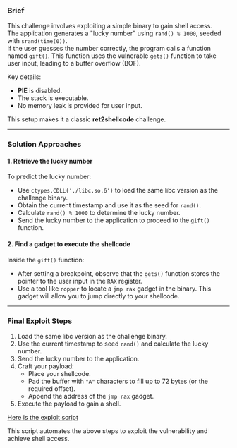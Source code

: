 ### Brief

This challenge involves exploiting a simple binary to gain shell access. <br>The application generates a "lucky number" using `rand() % 1000`, seeded with `srand(time(0))`. <br>If the user guesses the number correctly, the program calls a function named `gift()`. This function uses the vulnerable `gets()` function to take user input, leading to a buffer overflow (BOF).<br>

Key details:
- **PIE** is disabled.
- The stack is executable.
- No memory leak is provided for user input.

This setup makes it a classic **ret2shellcode** challenge.

---

### Solution Approaches

#### 1. **Retrieve the lucky number**

To predict the lucky number:
- Use `ctypes.CDLL('./libc.so.6')` to load the same libc version as the challenge binary.
- Obtain the current timestamp and use it as the seed for `rand()`.
- Calculate `rand() % 1000` to determine the lucky number.
- Send the lucky number to the application to proceed to the `gift()` function.

#### 2. **Find a gadget to execute the shellcode**

Inside the `gift()` function:
- After setting a breakpoint, observe that the `gets()` function stores the pointer to the user input in the `RAX` register.
- Use a tool like `ropper` to locate a `jmp rax` gadget in the binary. This gadget will allow you to jump directly to your shellcode.

---

### Final Exploit Steps

1. Load the same libc version as the challenge binary.
2. Use the current timestamp to seed `rand()` and calculate the lucky number.
3. Send the lucky number to the application.
4. Craft your payload:
    - Place your shellcode.
    - Pad the buffer with `"A"` characters to fill up to 72 bytes (or the required offset).
    - Append the address of the `jmp rax` gadget.
5. Execute the payload to gain a shell.

[Here is the exploit script](./solve.py)

This script automates the above steps to exploit the vulnerability and achieve shell access.
